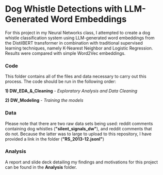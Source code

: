 # Dog Whistle Detections with LLM-Generated Word Embeddings

For this project in my Neural Networks class, I attempted to create a dog whistle classification system using LLM-generated word embeddings from the DistilBERT transformer in combination with traditional supervised learning techniques, namely K-Nearest Neighbor and Logistic Regression. Results were compared with simple Word2Vec embeddings. 

### Code
This folder contains all of the files and data necessary to carry out this process. The code should be run in the following order:

**1) DW_EDA_&_Cleaning**  - *Exploratory Analysis and Data Cleaning*

**2) DW_Modeling** - *Training the models*

### Data
Please note that there are two raw data sets being used: reddit comments containing dog whistles (**"silent_signals_dw"**), and reddit comments that do not. Because the latter was to large to upload to this repository, I have provided a link in the folder (**"RS_2013-12.jsonl"**)

### Analysis
A report and slide deck detailing my findings and motivations for this project can be found in the **Analysis** folder.
